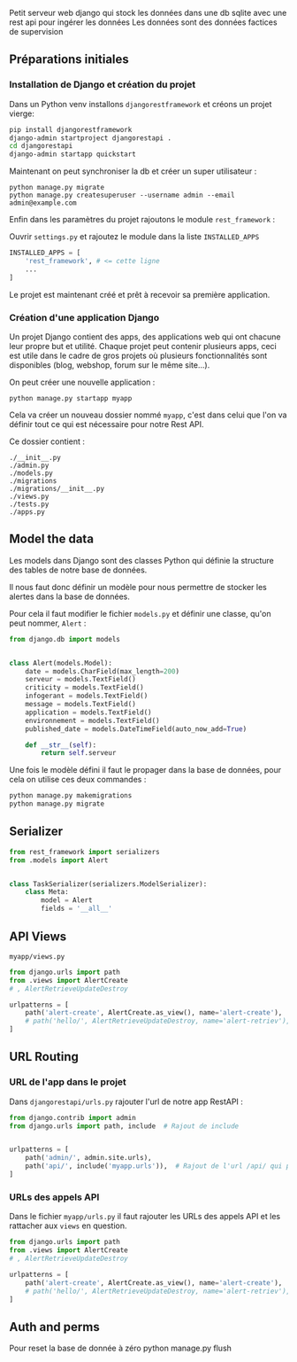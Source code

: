 Petit serveur web django qui stock les données dans une db sqlite avec une rest api pour ingérer les données
Les données sont des données factices de supervision



## Préparations initiales

### Installation de Django et création du projet

Dans un Python venv installons ``djangorestframework`` et créons un projet vierge: 
```sh
pip install djangorestframework 
django-admin startproject djangorestapi .
cd djangorestapi
django-admin startapp quickstart
```

Maintenant on peut synchroniser la db et créer un super utilisateur : 
```
python manage.py migrate
python manage.py createsuperuser --username admin --email admin@example.com
```

Enfin dans les paramètres du projet rajoutons le module ``rest_framework`` :

Ouvrir ``settings.py`` et rajoutez le module dans la liste ``INSTALLED_APPS``

```python
INSTALLED_APPS = [
    'rest_framework', # <= cette ligne
    ...
]
```

Le projet est maintenant créé et prêt à recevoir sa première application.

### Création d'une application Django

Un projet Django contient des apps, des applications web qui ont chacune leur propre but et utilité. Chaque projet peut contenir plusieurs apps, ceci est utile dans le cadre de gros projets où plusieurs fonctionnalités sont disponibles (blog, webshop, forum sur le même site...).

On peut créer une nouvelle application :
```
python manage.py startapp myapp
```

Cela va créer un nouveau dossier nommé ``myapp``, c'est dans celui que l'on va définir tout ce qui est nécessaire pour notre Rest API.

Ce dossier contient :
```
./__init__.py
./admin.py 
./models.py 
./migrations
./migrations/__init__.py
./views.py
./tests.py
./apps.py
```

## Model the data

Les models dans Django sont des classes Python qui définie la structure des tables de notre base de données.

Il nous faut donc définir un modèle pour nous permettre de stocker les alertes dans la base de données.

Pour cela il faut modifier le fichier ``models.py`` et définir une classe, qu'on peut nommer, ``Alert`` :
```python
from django.db import models


class Alert(models.Model):
    date = models.CharField(max_length=200)
    serveur = models.TextField()
    criticity = models.TextField()
    infogerant = models.TextField()
    message = models.TextField()
    application = models.TextField()
    environnement = models.TextField()
    published_date = models.DateTimeField(auto_now_add=True)

    def __str__(self):
        return self.serveur
```

Une fois le modèle défini il faut le propager dans la base de données, pour cela on utilise ces deux commandes : 

```sh
python manage.py makemigrations
python manage.py migrate
```


## Serializer
```python
from rest_framework import serializers
from .models import Alert


class TaskSerializer(serializers.ModelSerializer):
    class Meta:
        model = Alert
        fields = '__all__'
```
## API Views

``myapp/views.py``
```python
from django.urls import path
from .views import AlertCreate
# , AlertRetrieveUpdateDestroy

urlpatterns = [
    path('alert-create', AlertCreate.as_view(), name='alert-create'),
    # path('hello/', AlertRetrieveUpdateDestroy, name='alert-retriev'),
]
```

## URL Routing
### URL de l'app dans le projet

Dans ``djangorestapi/urls.py`` rajouter l'url de notre app RestAPI : 

```python
from django.contrib import admin
from django.urls import path, include  # Rajout de include


urlpatterns = [
    path('admin/', admin.site.urls),
    path('api/', include('myapp.urls')),  # Rajout de l'url /api/ qui pointera vers notre Rest API
]
```

### URLs des appels API

Dans le fichier ``myapp/urls.py`` il faut rajouter les URLs des appels API et les rattacher aux ``views`` en question.

```python
from django.urls import path
from .views import AlertCreate
# , AlertRetrieveUpdateDestroy

urlpatterns = [
    path('alert-create', AlertCreate.as_view(), name='alert-create'),
    # path('hello/', AlertRetrieveUpdateDestroy, name='alert-retriev'),
]
```

## Auth and perms

Pour reset la base de donnée à zéro
python manage.py flush
## 
